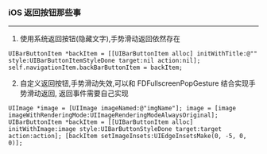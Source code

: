 ###  iOS 返回按钮那些事
----------------------------------
1. 使用系统返回按钮(隐藏文字),手势滑动返回依然存在

`
UIBarButtonItem *backItem = [[UIBarButtonItem alloc] initWithTitle:@"" style:UIBarButtonItemStyleDone target:nil action:nil];
self.navigationItem.backBarButtonItem = backItem;
`

2. 自定义返回按钮,手势滑动失效,可以和 FDFullscreenPopGesture 结合实现手势滑动返回, 返回事件需要自己实现

`
UIImage *image = [UIImage imageNamed:@"imgName"];
image = [image imageWithRenderingMode:UIImageRenderingModeAlwaysOriginal];
UIBarButtonItem *backItem = [[UIBarButtonItem alloc] initWithImage:image style:UIBarButtonStyleDone target:target action:action];
[backItem setImageInsets:UIEdgeInsetsMake(0, -5, 0, 0)];
`

